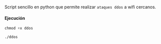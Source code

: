 Script sencillo en python que permite realizar `ataques ddos` a wifi cercanos.

#### Ejecución

```css
chmod +x ddos
```

```css
./ddos
```

